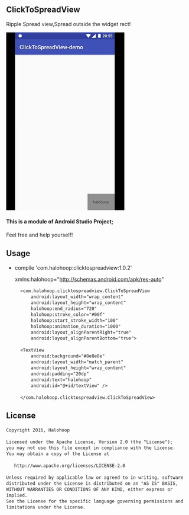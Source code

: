 ## ClickToSpreadView

Ripple Spread view,Spread outside the widget rect!

![Markdown](./device-2016-10-22-205519.gif)

#### This is a module of Android Studio Project;

Feel free and help yourself!

## Usage

* compile 'com.halohoop:clicktospreadview:1.0.2'

    xmlns:halohoop="http://schemas.android.com/apk/res-auto"

		<com.halohoop.clicktospreadview.ClickToSpreadView
		    android:layout_width="wrap_content"
		    android:layout_height="wrap_content"
		    halohoop:end_radius="720"
		    halohoop:stroke_color="#00f"
		    halohoop:start_stroke_width="100"
		    halohoop:animation_duration="1000"
		    android:layout_alignParentRight="true"
		    android:layout_alignParentBottom="true">

        <TextView
            android:background="#8e8e8e"
            android:layout_width="match_parent"
            android:layout_height="wrap_content"
            android:padding="20dp"
            android:text="halohoop"
            android:id="@+id/textView" />

    	</com.halohoop.clicktospreadview.ClickToSpreadView>

## License

    Copyright 2016, Halohoop

    Licensed under the Apache License, Version 2.0 (the "License");
    you may not use this file except in compliance with the License.
    You may obtain a copy of the License at

       http://www.apache.org/licenses/LICENSE-2.0

    Unless required by applicable law or agreed to in writing, software
    distributed under the License is distributed on an "AS IS" BASIS,
    WITHOUT WARRANTIES OR CONDITIONS OF ANY KIND, either express or implied.
    See the License for the specific language governing permissions and
    limitations under the License.
